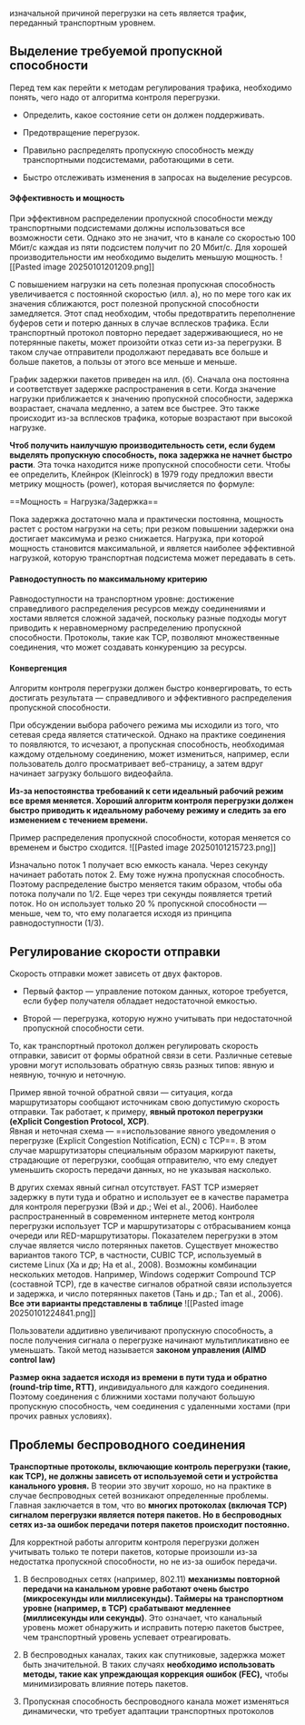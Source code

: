 
изначальной причиной перегрузки на сеть является трафик, переданный транспортным уровнем.

## Выделение требуемой пропускной способности

Перед тем как перейти к методам регулирования трафика, необходимо
понять, чего надо от алгоритма контроля перегрузки.

- Определить, какое состояние сети он должен поддерживать.

- Предотвращение перегрузок.

- Правильно распределять пропускную способность между транспортными подсистемами, работающими в сети.

- Быстро отслеживать изменения в запросах на выделение ресурсов.

#### Эффективность и мощность

При эффективном распределении пропускной способности между транспортными подсистемами должны использоваться все возможности сети. Однако это не значит, что в канале со скоростью 100 Мбит/с каждая из пяти подсистем получит по 20 
Мбит/с. Для хорошей производительности им необходимо выделить меньшую мощность.
![[Pasted image 20250101201209.png]]

С повышением нагрузки на сеть полезная пропускная способность увеличивается с постоянной скоростью (илл. а), но по мере того как их значения сближаются, рост полезной пропускной способности замедляется.
	 Этот спад необходим, чтобы предотвратить переполнение буферов сети и потерю данных в случае всплесков трафика. Если транспортный протокол повторно передает задерживающиеся, но не потерянные пакеты, может произойти отказ сети из-за перегрузки. В таком случае отправители продолжают передавать все больше и больше пакетов, а пользы от этого все меньше и меньше.

График задержки пакетов приведен на илл. (б). Сначала она постоянна и соответствует задержке распространения в сети. Когда значение нагрузки приближается к значению пропускной способности, задержка возрастает, сначала медленно, а затем все быстрее. Это также происходит из-за всплесков трафика, которые возрастают при высокой нагрузке.

**Чтоб получить наилучшую производительность сети, если будем выделять пропускную способность, пока задержка не начнет быстро расти**. Эта точка находится ниже пропускной способности сети. Чтобы ее определить, Клейнрок (Kleinrock) в 1979 году предложил ввести метрику мощность (power), которая вычисляется по формуле:

==Мощность = Нагрузка/Задержка==

Пока задержка достаточно мала и практически постоянна, мощность растет с ростом нагрузки на сеть; при резком повышении задержки она достигает максимума и резко снижается. Нагрузка, при которой мощность становится максимальной, и является наиболее эффективной нагрузкой, которую транспортная подсистема может передавать в сеть.

#### Равнодоступность по максимальному критерию

Равнодоступности на транспортном уровне: достижение справедливого распределения ресурсов между соединениями и хостами является сложной задачей, поскольку разные подходы могут приводить к неравномерному распределению пропускной способности. Протоколы, такие как TCP, позволяют множественные соединения, что может создавать конкуренцию за ресурсы.

#### Конвергенция

Алгоритм контроля перегрузки должен быстро конвергировать, то есть достигать результата — справедливого и эффективного распределения пропускной способности.

При обсуждении выбора рабочего режима мы исходили из того, что сетевая среда является статической. Однако на практике соединения то появляются, то исчезают, а пропускная способность, необходимая каждому отдельному соединению, может измениться, например, если пользователь долго просматривает веб-страницу, а затем вдруг начинает загрузку большого видеофайла.

**Из-за непостоянства требований к сети идеальный рабочий режим все время меняется. Хороший алгоритм контроля перегрузки должен быстро приводить к идеальному рабочему режиму и следить за его изменением с течением времени.** 

Пример распределения пропускной способности, которая меняется со временем и быстро сходится.
![[Pasted image 20250101215723.png]]


Изначально поток 1 получает всю емкость канала. Через секунду начинает работать поток 2. Ему тоже нужна пропускная способность. Поэтому распределение быстро меняется таким образом, чтобы оба потока получали по 1/2. Еще через три секунды появляется третий поток. Но он использует только 20 % пропускной способности — меньше, чем то, что ему полагается исходя из принципа равнодоступности (1/3).

## Регулирование скорости отправки

Скорость отправки может зависеть от двух факторов. 
- Первый фактор — управление потоком данных, которое требуется, если буфер получателя обладает недостаточной емкостью. 

- Второй — перегрузка, которую нужно учитывать при недостаточной пропускной способности сети. 

То, как транспортный протокол должен регулировать скорость отправки, зависит от формы обратной связи в сети. Различные сетевые уровни могут использовать обратную связь разных типов: явную и неявную, точную и неточную.

Пример явной точной обратной связи — ситуация, когда маршрутизаторы сообщают источникам свою допустимую скорость отправки. Так работает, к примеру, **явный протокол перегрузки (eXplicit Congestion Protocol, XCP)**.  
Явная и неточная схема — ==использование явного уведомления о перегрузке (Explicit Congestion Notification, ECN) с TCP==. В этом случае маршрутизаторы специальным образом маркируют пакеты, страдающие от перегрузки, сообщая отправителю, что ему следует уменьшить скорость передачи данных, но не указывая насколько.

В других схемах явный сигнал отсутствует. FAST TCP измеряет задержку в пути туда и обратно и использует ее в качестве параметра для контроля перегрузки (Вэй и др.; Wei et al., 2006). Наиболее распространенный в современном интернете метод контроля перегрузки использует TCP и маршрутизаторы с отбрасыванием конца очереди или RED-маршрутизаторы. Показателем перегрузки в этом случае является число потерянных пакетов. Существует множество вариантов такого TCP, в частности, CUBIC TCP, используемый в системе Linux (Ха и др; Ha et al., 2008). Возможны комбинации нескольких методов. Например, Windows содержит Compound TCP (составной TCP), где в качестве сигналов обратной связи используется и задержка, и число потерянных пакетов (Тань и др.; Tan et al., 2006). 
**Все эти варианты представлены в таблице**
![[Pasted image 20250101224841.png]]

Пользователи аддитивно увеличивают пропускную способность, а после получения сигнала о перегрузке начинают мультипликативно ее уменьшать. Такой метод называется **законом управления (AIMD control law)**

**Размер окна задается исходя из времени в пути туда и обратно (round-trip time, RTT)**, индивидуального для каждого соединения. Поэтому соединения с ближними хостами получают большую пропускную способность, чем соединения с удаленными хостами (при прочих равных условиях).

## Проблемы беспроводного соединения

**Транспортные протоколы, включающие контроль перегрузки (такие, как TCP), не должны зависеть от используемой сети и устройства канального уровня.** В теории это звучит хорошо, но на практике в случае беспроводных сетей возникают определенные проблемы. Главная заключается в том, что во **многих протоколах (включая TCP) сигналом перегрузки является потеря пакетов. Но в беспроводных сетях из-за ошибок передачи потеря пакетов происходит постоянно.**

Для корректной работы алгоритм контроля перегрузки должен учитывать только те потери пакетов, которые произошли из-за недостатка пропускной способности, но не из-за ошибок передачи.


  1. В беспроводных сетях (например, 802.11) **механизмы повторной передачи на канальном уровне работают очень быстро (микросекунды или миллисекунды). Таймеры на транспортном уровне (например, в TCP) срабатывают медленнее (миллисекунды или секунды)**. Это означает, что канальный уровень может обнаружить и исправить потерю пакетов быстрее, чем транспортный уровень успевает отреагировать.

2. В беспроводных каналах, таких как спутниковые, задержка может быть значительной. В таких случаях **необходимо использовать методы, такие как упреждающая коррекция ошибок (FEC),** чтобы минимизировать влияние потерь пакетов.

3.  Пропускная способность беспроводного канала может изменяться динамически, что требует адаптации транспортных протоколов 